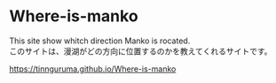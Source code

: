 # Where-is-manko

This site show whitch direction Manko is rocated.  
このサイトは、漫湖がどの方向に位置するのかを教えてくれるサイトです。

<https://tinnguruma.github.io/Where-is-manko>

